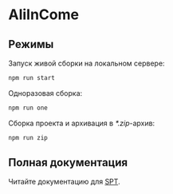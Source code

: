 # AliInCome



## Режимы
Запуск живой сборки на локальном сервере:

``` bash
npm run start
```

Одноразовая сборка:

``` bash
npm run one
```

Сборка проекта и архивация в _*.zip_-архив:

``` bash
npm run zip
```

## Полная документация

Читайте документацию для [SPT](https://github.com/4enki/spt/blob/master/README.md).
